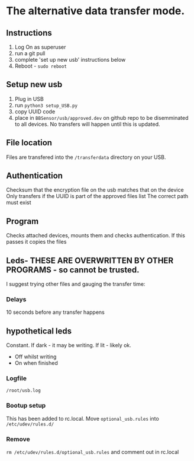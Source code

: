# The alternative data transfer mode. 

## Instructions
1. Log On as superuser
2. run a git pull
3. complete 'set up new usb' instructions below
4. Reboot - `sudo reboot`

## Setup new usb
1. Plug in USB
2. run `python3 setup_USB.py`
3. copy UUID code
4. place in `BBSensor/usb/approved.dev` on github repo to be disemminated to all devices. No transfers will happen until this is updated.

## File location
Files are transfered into the `/transferdata` directory on your USB.

## Authentication
Checksum that the encryption file on the usb matches that on the device
Only transfers if the UUID is part of the approved files list
The correct path must exist

## Program
Checks attached devices,
mounts them and checks authentication.
If this passes it copies the files

## Leds- THESE ARE OVERWRITTEN BY OTHER PROGRAMS - so cannot be trusted.
I suggest trying other files and gauging the transfer time:

### Delays
10 seconds before any transfer happens

## hypothetical leds
Constant. If dark - it may be writing. If lit - likely ok.  
- Off whilst writing
- On when finished

### Logfile
`/root/usb.log`

### Bootup setup
This has been added to rc.local.
Move `optional_usb.rules` into `/etc/udev/rules.d/`

### Remove
`rm /etc/udev/rules.d/optional_usb.rules`
and comment out in rc.local
